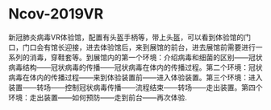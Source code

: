 # Ncov-2019VR
新冠肺炎病毒VR体验馆，配置有头盔手柄等，带上头盔，可以看到体验馆的门口，门口会有馆长迎接，进去体验馆后，来到展馆的前台，进去展馆前需要进行一系列的消毒，穿鞋套等。到展馆内的第一个环境：介绍病毒和细菌的区别——冠状病毒结构——冠状病毒的传播——冠状病毒在体内的传播过程。第二个环境：冠状病毒在体内的传播过程——来到体验装置前——进入体验装置。第三个环境：进入装置——转场——控制冠状病毒传播——流程结束——转场——走出装置。第四个环境：走出装置——如何预防——走到前台——再次体验.
